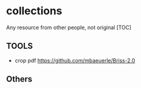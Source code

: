 # collections
Any resource from other people, not original
[TOC]
## TOOLS
+ crop pdf https://github.com/mbaeuerle/Briss-2.0
## Others
